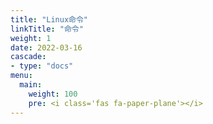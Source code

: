 ```yaml
---
title: "Linux命令"
linkTitle: "命令"
weight: 1
date: 2022-03-16
cascade:
- type: "docs"
menu:
  main:
    weight: 100
    pre: <i class='fas fa-paper-plane'></i>
---
```




